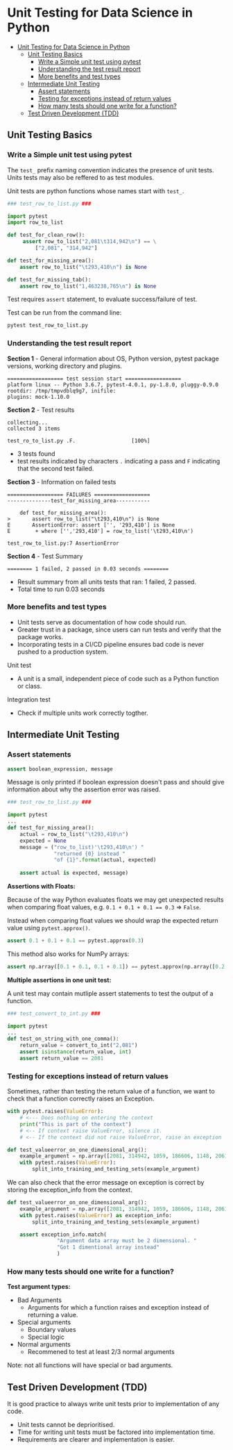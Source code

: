 # Unit Testing for Data Science in Python

- [Unit Testing for Data Science in Python](#unit-testing-for-data-science-in-python)
  - [Unit Testing Basics](#unit-testing-basics)
    - [Write a Simple unit test using pytest](#write-a-simple-unit-test-using-pytest)
    - [Understanding the test result report](#understanding-the-test-result-report)
    - [More benefits and test types](#more-benefits-and-test-types)
  - [Intermediate Unit Testing](#intermediate-unit-testing)
    - [Assert statements](#assert-statements)
    - [Testing for exceptions instead of return values](#testing-for-exceptions-instead-of-return-values)
    - [How many tests should one write for a function?](#how-many-tests-should-one-write-for-a-function)
  - [Test Driven Development (TDD)](#test-driven-development-tdd)

## Unit Testing Basics

### Write a Simple unit test using pytest

The `test_` prefix naming convention indicates the presence of unit tests. Units tests may also be reffered to as test modules.

Unit tests are python functions whose names start with `test_`.

```python
### test_row_to_list.py ###

import pytest
import row_to_list

def test_for_clean_row():
     assert row_to_list("2,081\t314,942\n") == \
         ["2,081", "314,942"]

def test_for_missing_area():
    assert row_to_list("\t293,410\n") is None

def test_for_missing_tab():
    assert row_to_list("1,463238,765\n") is None
```

Test requires `assert` statement, to evaluate success/failure of test.

Test can be run from the command line:

```bash
pytest test_row_to_list.py
```

### Understanding the test result report

**Section 1** - General information about OS, Python version, pytest package versions, working directory and plugins.

```
================== test session start ==================
platform linux -- Python 3.6.7, pytest-4.0.1, py-1.8.0, pluggy-0.9.0
rootdir: /tmp/tmpvdblq9g7, inifile:
plugins: mock-1.10.0
```

**Section 2** - Test results

```
collecting...
collected 3 items

test_ro_to_list.py .F.                  [100%]
```

- 3 tests found
- test results indicated by characters `.` indicating a pass and `F` indicating that the second test failed.

**Section 3** - Information on failed tests

```
================== FAILURES ==================
--------------test_for_missing_area-----------

    def test_for_missing_area():
>       assert row_to_list("\t293,410\n") is None
E       AssertionError: assert ['', '293,410'] is None
E        + where ['','293,410'] = row_to_list('\t293,410\n')

test_row_to_list.py:7 AssertionError
```

**Section 4** - Test Summary

```
======== 1 failed, 2 passed in 0.03 seconds ========
```

- Result summary from all units tests that ran: 1 failed, 2 passed.
- Total time to run 0.03 seconds

### More benefits and test types

- Unit tests serve as documentation of how code should run.
- Greater trust in a package, since users can run tests and verify that the package works.
- Incorporating tests in a CI/CD pipeline ensures bad code is never pushed to a production system.

Unit test
  - A unit is a small, independent piece of code such as a Python function or class.

Integration test
- Check if multiple units work correctly togther.

## Intermediate Unit Testing

### Assert statements

```python
assert boolean_expression, message
```

Message is only printed if boolean expression doesn't pass and should give information about why the assertion error was raised.

```python
### test_row_to_list.py ###

import pytest
...
def test_for_missing_area():
    actual = row_to_list("\t293,410\n")
    expected = None
    message = ("row_to_list)'\t293,410\n') "
               "returned {0} instead "
               "of {1}".format(actual, expected)
               
    assert actual is expected, message)
```

**Assertions with Floats:**

Because of the way Python evaluates floats we may get unexpected results when comparing float values, e.g. `0.1 + 0.1 + 0.1 == 0.3` => `False`.

Instead when comparing float values we should wrap the expected return value using `pytest.approx()`.

```python
assert 0.1 + 0.1 + 0.1 == pytest.approx(0.3)
```

This method also works for NumPy arrays:

```python
assert np.array([0.1 + 0.1, 0.1 + 0.1]) == pytest.approx(np.array([0.2, 0.3]))
```

**Multiple assertions in one unit test:**

A unit test may contain mutliple assert statements to test the output of a function.

```python
### test_convert_to_int.py ###

import pytest
...
def test_on_string_with_one_comma():
    return_value = convert_to_int("2,081")
    assert isinstance(return_value, int)
    assert return_value == 2081
```

### Testing for exceptions instead of return values

Sometimes, rather than testing the return value of a function, we want to check that a function correctly raises an Exception.

```python
with pytest.raises(ValueError):
    # <--- Does nothing on entering the context
    print("This is part of the context")
    # <-- If context raise ValueError, silence it.
    # <-- If the context did not raise ValueError, raise an exception
```

```python
def test_valueerror_on_one_dimensional_arg():
    example_argument = np.array([2081, 314942, 1059, 186606, 1148, 206186])
    with pytest.raises(ValueError):
        split_into_training_and_testing_sets(example_argument)
```

We can also check that the error message on exception is correct by storing the exception_info from the context.

```python
def test_valueerror_on_one_dimensional_arg():
    example_argument = np.array([2081, 314942, 1059, 186606, 1148, 206186])
    with pytest.raises(ValueError) as exception_info:
        split_into_training_and_testing_sets(example_argument)

    assert exception_info.match(
                "Argument data array must be 2 dimensional. "
                "Got 1 dimentional array instead"
                )
```

### How many tests should one write for a function?

**Test argument types:**

- Bad Arguments
  - Arguments for which a function raises and exception instead of returning a value.
- Special arguments
  - Boundary values
  - Special logic
- Normal arguments
  - Recommened to test at least 2/3 normal arguments

Note: not all functions will have special or bad arguments.

## Test Driven Development (TDD)

It is good practice to always write unit tests prior to implementation of any code.
- Unit tests cannot be deprioritised.
- Time for writing unit tests must be factored into implementation time.
- Requirements are clearer and implementation is easier.
